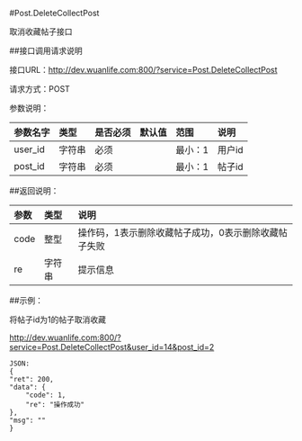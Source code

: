 #Post.DeleteCollectPost

取消收藏帖子接口

##接口调用请求说明

接口URL：http://dev.wuanlife.com:800/?service=Post.DeleteCollectPost

请求方式：POST

参数说明：

|参数名字    |类型   |是否必须    |默认值    |范围        |说明|
|:--|:--|:--|:--|:--|:--|
|user_id    |字符串   |必须    |           |最小：1     |用户id|
|post_id    |字符串   |必须         |      |最小：1     |帖子id|

##返回说明：

|参数        |类型   |说明|
|:--|:--|:--|
|code            |整型   |操作码，1表示删除收藏帖子成功，0表示删除收藏帖子失败|
|re             |字符串  |提示信息|

##示例：

将帖子id为1的帖子取消收藏

http://dev.wuanlife.com:800/?service=Post.DeleteCollectPost&user_id=14&post_id=2

    JSON:
    {
    "ret": 200,
    "data": {
        "code": 1,
        "re": "操作成功"
    },
    "msg": ""
    }
